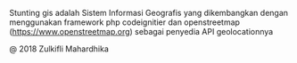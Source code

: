 Stunting gis
adalah Sistem Informasi Geografis yang dikembangkan dengan menggunakan framework php codeignitier dan openstreetmap (https://www.openstreetmap.org) sebagai penyedia API geolocationnya

 @ 2018 Zulkifli Mahardhika
